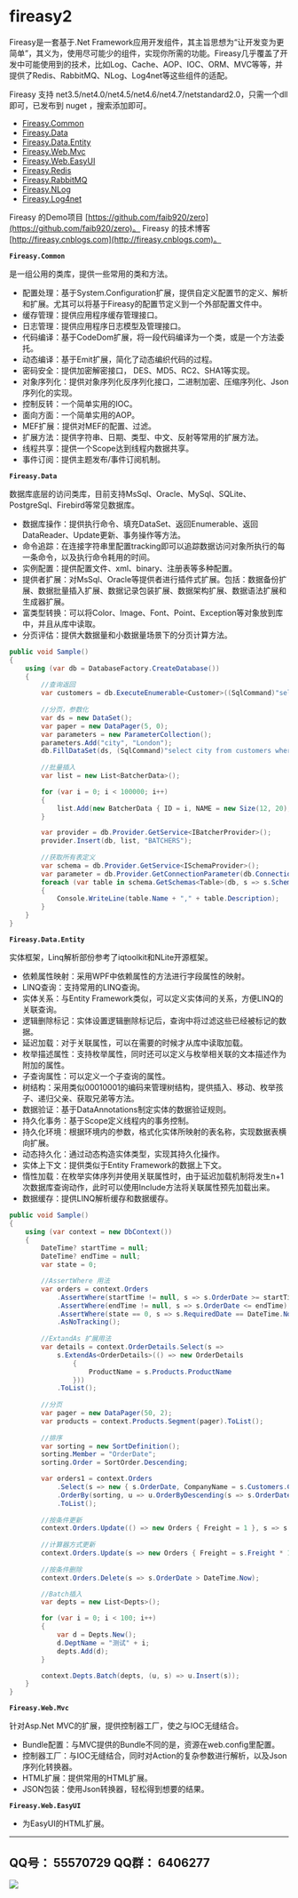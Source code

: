 # fireasy2

Fireasy是一套基于.Net Framework应用开发组件，其主旨思想为“让开发变为更简单”，其义为，使用尽可能少的组件，实现你所需的功能。Fireasy几乎覆盖了开发中可能使用到的技术，比如Log、Cache、AOP、IOC、ORM、MVC等等，并提供了Redis、RabbitMQ、NLog、Log4net等这些组件的适配。

Fireasy 支持 net3.5/net4.0/net4.5/net4.6/net4.7/netstandard2.0，只需一个dll即可，已发布到 nuget ，搜索添加即可。

*	[Fireasy.Common](https://www.nuget.org/packages/Fireasy.Common)
*	[Fireasy.Data](https://www.nuget.org/packages/Fireasy.Data)
*	[Fireasy.Data.Entity](https://www.nuget.org/packages/Fireasy.Data.Entity)
*	[Fireasy.Web.Mvc](https://www.nuget.org/packages/Fireasy.Web.Mvc)
*	[Fireasy.Web.EasyUI](https://www.nuget.org/packages/Fireasy.Web.EasyUI)
*	[Fireasy.Redis](https://www.nuget.org/packages/Fireasy.Redis)
*	[Fireasy.RabbitMQ](https://www.nuget.org/packages/Fireasy.RabbitMQ)
*	[Fireasy.NLog](https://www.nuget.org/packages/Fireasy.NLog)
*	[Fireasy.Log4net](https://www.nuget.org/packages/Fireasy.Log4net)

Fireasy 的Demo项目 [https://github.com/faib920/zero](https://github.com/faib920/zero)。
Fireasy 的技术博客 [http://fireasy.cnblogs.com](http://fireasy.cnblogs.com)。

<b>`Fireasy.Common`</b>

是一组公用的类库，提供一些常用的类和方法。
*	配置处理：基于System.Configuration扩展，提供自定义配置节的定义、解析和扩展。尤其可以将基于Fireasy的配置节定义到一个外部配置文件中。
*	缓存管理：提供应用程序缓存管理接口。
*	日志管理：提供应用程序日志模型及管理接口。
*	代码编译：基于CodeDom扩展，将一段代码编译为一个类，或是一个方法委托。
*	动态编译：基于Emit扩展，简化了动态编织代码的过程。
*	密码安全：提供加密解密接口， DES、MD5、RC2、SHA1等实现。
*	对象序列化：提供对象序列化反序列化接口，二进制加密、压缩序列化、Json序列化的实现。
*	控制反转：一个简单实用的IOC。
*	面向方面：一个简单实用的AOP。
*	MEF扩展：提供对MEF的配置、过滤。
*	扩展方法：提供字符串、日期、类型、中文、反射等常用的扩展方法。
*	线程共享：提供一个Scope达到线程内数据共享。
*	事件订阅：提供主题发布/事件订阅机制。

<b>`Fireasy.Data`</b>

数据库底层的访问类库，目前支持MsSql、Oracle、MySql、SQLite、PostgreSql、Firebird等常见数据库。
*	数据库操作：提供执行命令、填充DataSet、返回Enumerable、返回DataReader、Update更新、事务操作等方法。
*	命令追踪：在连接字符串里配置tracking即可以追踪数据访问对象所执行的每一条命令，以及执行命令耗用的时间。
*	实例配置：提供配置文件、xml、binary、注册表等多种配置。
*	提供者扩展：对MsSql、Oracle等提供者进行插件式扩展。包括：数据备份扩展、数据批量插入扩展、数据记录包装扩展、数据架构扩展、数据语法扩展和生成器扩展。
*	富类型转换：可以将Color、Image、Font、Point、Exception等对象放到库中，并且从库中读取。
*	分页评估：提供大数据量和小数据量场景下的分页计算方法。

```C#
public void Sample()
{
    using (var db = DatabaseFactory.CreateDatabase())
    {
        //查询返回
        var customers = db.ExecuteEnumerable<Customer>((SqlCommand)"select * from customers");
		
        //分页，参数化
        var ds = new DataSet();
        var paper = new DataPager(5, 0);
        var parameters = new ParameterCollection();
        parameters.Add("city", "London");
        db.FillDataSet(ds, (SqlCommand)"select city from customers where city <> @city", segment: paper, parameters: parameters);
		
        //批量插入
        var list = new List<BatcherData>();

        for (var i = 0; i < 100000; i++)
        {
            list.Add(new BatcherData { ID = i, NAME = new Size(12, 20), BIRTHDAY = DateTime.Now });
        }

        var provider = db.Provider.GetService<IBatcherProvider>();
        provider.Insert(db, list, "BATCHERS");
		
        //获取所有表定义
        var schema = db.Provider.GetService<ISchemaProvider>();
        var parameter = db.Provider.GetConnectionParameter(db.ConnectionString);
        foreach (var table in schema.GetSchemas<Table>(db, s => s.Schema == parameter.Schema))
        {
            Console.WriteLine(table.Name + "," + table.Description);
        }
    }
}
```

<b>`Fireasy.Data.Entity`</b>

实体框架，Linq解析部份参考了iqtoolkit和NLite开源框架。
*	依赖属性映射：采用WPF中依赖属性的方法进行字段属性的映射。
*	LINQ查询：支持常用的LINQ查询。
*	实体关系：与Entity Framework类似，可以定义实体间的关系，方便LINQ的关联查询。
*	逻辑删除标记：实体设置逻辑删除标记后，查询中将过滤这些已经被标记的数据。
*	延迟加载：对于关联属性，可以在需要的时候才从库中读取加载。
*	枚举描述属性：支持枚举属性，同时还可以定义与枚举相关联的文本描述作为附加的属性。
*	子查询属性：可以定义一个子查询的属性。
*	树结构：采用类似00010001的编码来管理树结构，提供插入、移动、枚举孩子、递归父亲、获取兄弟等方法。
*	数据验证：基于DataAnnotations制定实体的数据验证规则。
*	持久化事务：基于Scope定义线程内的事务控制。
*	持久化环境：根据环境内的参数，格式化实体所映射的表名称，实现数据表横向扩展。
*	动态持久化：通过动态构造实体类型，实现其持久化操作。
*	实体上下文：提供类似于Entity Framework的数据上下文。
*	惰性加载：在枚举实体序列并使用关联属性时，由于延迟加载机制将发生n+1次数据库查询动作，此时可以使用Include方法将关联属性预先加载出来。
*	数据缓存：提供LINQ解析缓存和数据缓存。

```C#
public void Sample()
{
    using (var context = new DbContext())
    {
        DateTime? startTime = null;
        DateTime? endTime = null;
        var state = 0;

        //AssertWhere 用法
        var orders = context.Orders
            .AssertWhere(startTime != null, s => s.OrderDate >= startTime)
            .AssertWhere(endTime != null, s => s.OrderDate <= endTime)
            .AssertWhere(state == 0, s => s.RequiredDate == DateTime.Now, s => s.RequiredDate >= DateTime.Now)
			.AsNoTracking();
	
        //ExtandAs 扩展用法
        var details = context.OrderDetails.Select(s =>
            s.ExtendAs<OrderDetails>(() => new OrderDetails
                {
                    ProductName = s.Products.ProductName
                }))
            .ToList();
		
        //分页
        var pager = new DataPager(50, 2);
        var products = context.Products.Segment(pager).ToList();
		
        //排序
        var sorting = new SortDefinition();
        sorting.Member = "OrderDate";
        sorting.Order = SortOrder.Descending;

        var orders1 = context.Orders
            .Select(s => new { s.OrderDate, CompanyName = s.Customers.CompanyName })
            .OrderBy(sorting, u => u.OrderByDescending(s => s.OrderDate))
            .ToList();
		
        //按条件更新
        context.Orders.Update(() => new Orders { Freight = 1 }, s => s.OrderDate >= DateTime.Now);
		
        //计算器方式更新
        context.Orders.Update(s => new Orders { Freight = s.Freight * 100 }, s => s.OrderDate >= DateTime.Now);
		
        //按条件删除
        context.Orders.Delete(s => s.OrderDate > DateTime.Now);

        //Batch插入
        var depts = new List<Depts>();

        for (var i = 0; i < 100; i++)
        {
            var d = Depts.New();
            d.DeptName = "测试" + i;
            depts.Add(d);
        }

        context.Depts.Batch(depts, (u, s) => u.Insert(s));
    }
}
```

<b>`Fireasy.Web.Mvc`</b>

针对Asp.Net MVC的扩展，提供控制器工厂，使之与IOC无缝结合。
*	Bundle配置：与MVC提供的Bundle不同的是，资源在web.config里配置。
*	控制器工厂：与IOC无缝结合，同时对Action的复杂参数进行解析，以及Json序列化转换器。
*	HTML扩展：提供常用的HTML扩展。
*	JSON包装：使用Json转换器，轻松得到想要的结果。

<b>`Fireasy.Web.EasyUI`</b>

* 为EasyUI的HTML扩展。

------------------------------------------------------------------------
QQ号： 55570729
QQ群： 6406277
------------------------------------------------------------------------

![](http://www.fireasy.cn/content/images/Donate_fireasy.png)

